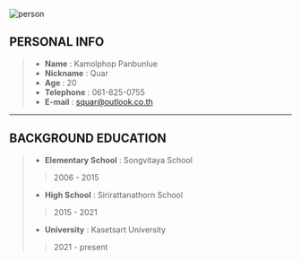 ![person](mypicture/IMG_1473_Original.jpeg)


## **PERSONAL INFO**
> - **Name** : Kamolphop Panbunlue  
> - **Nickname** : Quar  
> - **Age** : 20  
> - **Telephone** : 061-825-0755  
> - **E-mail** : squar@outlook.co.th  

---

## **BACKGROUND EDUCATION**
> - **Elementary School** : Songvitaya School  
>> 2006 - 2015  
> - **High School** : Sirirattanathorn School  
>> 2015 - 2021  
> - **University** : Kasetsart University  
>> 2021 - present  



